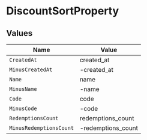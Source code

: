 # DiscountSortProperty


## Values

| Name                    | Value                   |
| ----------------------- | ----------------------- |
| `CreatedAt`             | created_at              |
| `MinusCreatedAt`        | -created_at             |
| `Name`                  | name                    |
| `MinusName`             | -name                   |
| `Code`                  | code                    |
| `MinusCode`             | -code                   |
| `RedemptionsCount`      | redemptions_count       |
| `MinusRedemptionsCount` | -redemptions_count      |